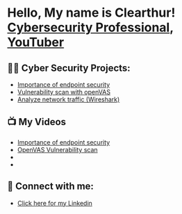 <h1>Hello, My name is Clearthur! <br/><a , <a href="https://www.linkedin.com/in/clearthur-weaver-996358278">Cybersecurity Professional</a>, <a href="https://www.youtube.com/channel/UC0WVOIOYlPj87ApHv4aW7Zg">YouTuber</a></h1>

<h2>👨‍💻 Cyber Security Projects:</h2>

  - [Importance of endpoint security](https://github.com/Clearthur/AZURESIEM)
  - [Vulnerability scan with openVAS](https://github.com/Clearthur/openVAS-Greenbone/blob/main/README.md)
  - [Analyze network traffic (Wireshark)](https://github.com/Clearthur/Wireshark)
    


<h2>📺 My Videos</h2>

- [Importance of endpoint security](https://www.youtube.com/watch?v=edycb0rOAKQ)
- [OpenVAS Vulnerability scan](https://www.youtube.com/watch?v=G9PMxxWa-2o)
- [   ](https://www.youtube.com/watch?v=N-L9hklSlNk)
-
<h2> 🤳 Connect with me:</h2>

- [Click here for my Linkedin](https://www.linkedin.com/in/clearthur-weaver-996358278/)
